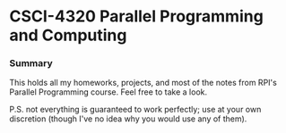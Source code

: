 CSCI-4320 Parallel Programming and Computing
=======

### Summary
This holds all my homeworks, projects, and most of the notes from RPI's Parallel Programming course. Feel free to take a look.

P.S. not everything is guaranteed to work perfectly; use at your own discretion (though I've no idea why you would use any of them).

